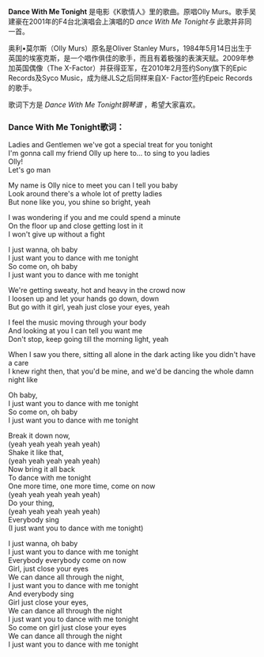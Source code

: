 

**Dance With Me Tonight** 是电影《K歌情人》里的歌曲。原唱Olly Murs。歌手吴建豪在2001年的F4台北演唱会上演唱的D
_ance With Me Tonight与_ 此歌并非同一首。  
  
奥利•莫尔斯（Olly Murs）原名是Oliver Stanley
Murs，1984年5月14日出生于英国的埃塞克斯，是一个唱作俱佳的歌手，而且有着极强的表演天赋。2009年参加英国偶像（The
X-Factor）并获得亚军，在2010年2月签约Sony旗下的Epic Records及Syco Music，成为继JLS之后同样来自X-
Factor签约Epeic Records的歌手。  
  
歌词下方是 _Dance With Me Tonight钢琴谱_ ，希望大家喜欢。

### Dance With Me Tonight歌词：

Ladies and Gentlemen we've got a special treat for you tonight  
I'm gonna call my friend Olly up here to... to sing to you ladies  
Olly!  
Let's go man

My name is Olly nice to meet you can I tell you baby  
Look around there's a whole lot of pretty ladies  
But none like you, you shine so bright, yeah

I was wondering if you and me could spend a minute  
On the floor up and close getting lost in it  
I won't give up without a fight

I just wanna, oh baby  
I just want you to dance with me tonight  
So come on, oh baby  
I just want you to dance with me tonight

We're getting sweaty, hot and heavy in the crowd now  
I loosen up and let your hands go down, down  
But go with it girl, yeah just close your eyes, yeah

I feel the music moving through your body  
And looking at you I can tell you want me  
Don't stop, keep going till the morning light, yeah

When I saw you there, sitting all alone in the dark acting like you didn't
have a care  
I knew right then, that you'd be mine, and we'd be dancing the whole damn
night like

Oh baby,  
I just want you to dance with me tonight  
So come on, oh baby  
I just want you to dance with me tonight

Break it down now,  
(yeah yeah yeah yeah yeah)  
Shake it like that,  
(yeah yeah yeah yeah yeah)  
Now bring it all back  
To dance with me tonight  
One more time, one more time, come on now  
(yeah yeah yeah yeah yeah)  
Do your thing,  
(yeah yeah yeah yeah yeah)  
Everybody sing  
(I just want you to dance with me tonight)

I just wanna, oh baby  
I just want you to dance with me tonight  
Everybody everybody come on now  
Girl, just close your eyes  
We can dance all through the night,  
I just want you to dance with me tonight  
And everybody sing  
Girl just close your eyes,  
We can dance all through the night  
I just want you to dance with me tonight  
So come on girl just close your eyes  
We can dance all through the night  
I just want you to dance with me tonight

